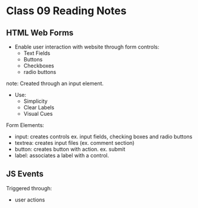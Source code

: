 # Class 09 Reading Notes

## HTML Web Forms

- Enable user interaction with website through form controls:
  - Text Fields
  - Buttons
  - Checkboxes
  - radio buttons

note: Created through an input element. 

- Use:
  - Simplicity
  - Clear Labels
  - Visual Cues

Form Elements:

- input: creates controls ex. input fields, checking boxes and radio buttons
- textrea: creates input files (ex. comment section)
- button: creates button with action. ex. submit
- label: associates a label with a control.

## JS Events

Triggered through:

- user actions
